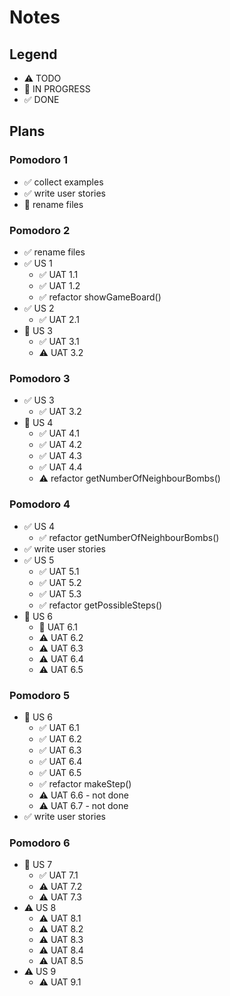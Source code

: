 # Notes

## Legend

- ⚠ TODO
- 🚧 IN PROGRESS
- ✅ DONE

## Plans

### Pomodoro 1

- ✅ collect examples
- ✅ write user stories
- 🚧 rename files

### Pomodoro 2

- ✅ rename files
- ✅ US 1
  - ✅ UAT 1.1
  - ✅ UAT 1.2
  - ✅ refactor showGameBoard()
- ✅ US 2
  - ✅ UAT 2.1
- 🚧 US 3
  - ✅ UAT 3.1
  - ⚠ UAT 3.2

### Pomodoro 3

- ✅ US 3
  - ✅ UAT 3.2
- 🚧 US 4
  - ✅ UAT 4.1
  - ✅ UAT 4.2
  - ✅ UAT 4.3
  - ✅ UAT 4.4
  - ⚠ refactor getNumberOfNeighbourBombs()

### Pomodoro 4

- ✅ US 4
  - ✅ refactor getNumberOfNeighbourBombs()
- ✅ write user stories
- ✅ US 5
  - ✅ UAT 5.1
  - ✅ UAT 5.2
  - ✅ UAT 5.3
  - ✅ refactor getPossibleSteps()
- 🚧 US 6
  - 🚧 UAT 6.1
  - ⚠ UAT 6.2
  - ⚠ UAT 6.3
  - ⚠ UAT 6.4
  - ⚠ UAT 6.5

### Pomodoro 5

- 🚧 US 6
  - ✅ UAT 6.1
  - ✅ UAT 6.2
  - ✅ UAT 6.3
  - ✅ UAT 6.4
  - ✅ UAT 6.5
  - ✅ refactor makeStep()
  - ⚠ UAT 6.6 - not done
  - ⚠ UAT 6.7 - not done
- ✅ write user stories

### Pomodoro 6

- 🚧 US 7
  - ✅ UAT 7.1
  - ⚠ UAT 7.2
  - ⚠ UAT 7.3
- ⚠ US 8
  - ⚠ UAT 8.1
  - ⚠ UAT 8.2
  - ⚠ UAT 8.3
  - ⚠ UAT 8.4
  - ⚠ UAT 8.5
- ⚠ US 9
  - ⚠ UAT 9.1
